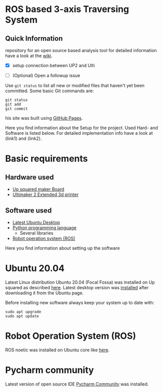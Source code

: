 # ROS based 3-axis Traversing System
## Quick Information
repository for an open source based analysis tool
for detailed information have a look at the [wiki](https://github.com/ad0409/ultimaker/wiki).


- [x] setup connection between UP2 and Ulti
- [ ] \(Optional) Open a followup issue


Use `git status` to list all new or modified files that haven't yet been committed.
Some basic Git commands are:
```
git status
git add
git commit
```

his site was built using [GitHub Pages](https://docs.github.com/en/github/writing-on-github/getting-started-with-writing-and-formatting-on-github/basic-writing-and-formatting-syntax).


Here you find information about the Setup for the project. Used Hard- and Software is listed below. For detailed implementation info have a look at (link1) and (link2).
# Basic requirements
## Hardware used
* [Up squared maker Board](https://up-board.org/upsquared/specifications/)
* [Ultimaker 2 Extended 3d printer](https://ultimaker.com/) 

## Software used
* [Latest Ubuntu Desktop](https://ubuntu.com/download/desktop)
* [Python programming language](https://www.python.org/)
  * Several libraries
* [Robot operation system (ROS)](https://www.ros.org/)


Here you find information about setting up the software
# Ubuntu 20.04
Latest Linux distribution Ubuntu 20.04 (Focal Fossa) was installed on Up squared as described [here](https://github.com/up-board/up-community/wiki/Ubuntu_20.04#install-ubuntu-for-up-up-squared-up-core-up-core-plus-up-xtreme-and-up-squared-pro). Latest desktop version was [installed](https://github.com/up-board/up-community/wiki/Ubuntu_20.04#install-ubuntu-for-up-up-squared-up-core-up-core-plus-up-xtreme-and-up-squared-pro) after downloading it from the Ubuntu page. 

Before installing new software always keep your system up to date with:
```
sudo apt upgrade
sudo apt update
```


# Robot Operation System (ROS)
ROS noetic was installed on Ubuntu core like [here](http://wiki.ros.org/noetic/Installation/Ubuntu).

# Pycharm community
Latest version of open source IDE [Pycharm Community](https://www.jetbrains.com) was installed.

